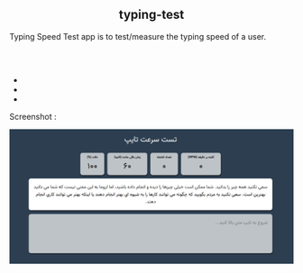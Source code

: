 <h2 align="center">typing-test</h2>
<p>Typing Speed Test app is to test/measure the typing speed of a user.</p>
</br>
<h2></h2>
<div>
    <ul>
        <li></li>
        <li></li>
        <li></li>
    </ul>
</div>
<p>Screenshot : </p>
<img src="assets/img/screenshot.png">
